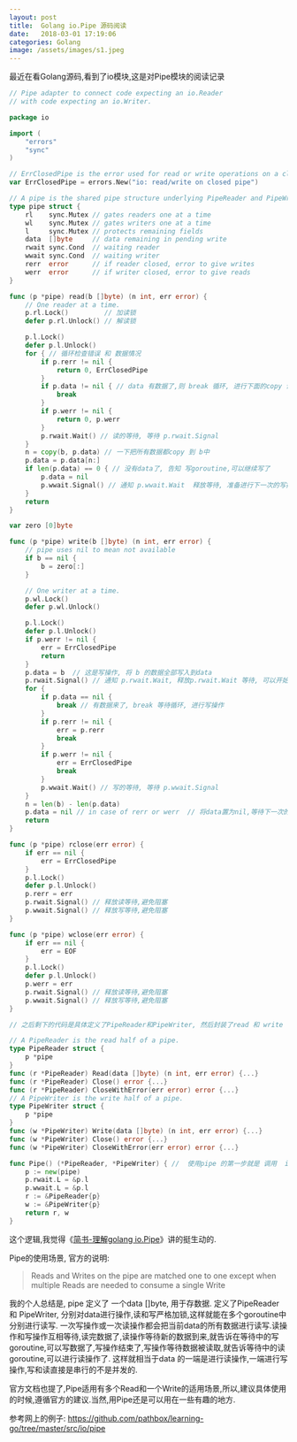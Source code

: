 ```yaml
---
layout: post
title:  Golang io.Pipe 源码阅读
date:   2018-03-01 17:19:06
categories: Golang
image: /assets/images/s1.jpeg
---
```


最近在看Golang源码,看到了io模块,这是对Pipe模块的阅读记录

```go
// Pipe adapter to connect code expecting an io.Reader
// with code expecting an io.Writer.

package io

import (
	"errors"
	"sync"
)

// ErrClosedPipe is the error used for read or write operations on a closed pipe.
var ErrClosedPipe = errors.New("io: read/write on closed pipe")

// A pipe is the shared pipe structure underlying PipeReader and PipeWriter.
type pipe struct {
	rl    sync.Mutex // gates readers one at a time
	wl    sync.Mutex // gates writers one at a time
	l     sync.Mutex // protects remaining fields
	data  []byte     // data remaining in pending write
	rwait sync.Cond  // waiting reader
	wwait sync.Cond  // waiting writer
	rerr  error      // if reader closed, error to give writes
	werr  error      // if writer closed, error to give reads
}

func (p *pipe) read(b []byte) (n int, err error) {
	// One reader at a time.
	p.rl.Lock()         // 加读锁
	defer p.rl.Unlock() // 解读锁

	p.l.Lock()
	defer p.l.Unlock()
	for { // 循环检查错误 和 数据情况
		if p.rerr != nil {
			return 0, ErrClosedPipe
		}
		if p.data != nil { // data 有数据了,则 break 循环, 进行下面的copy 读取数据的操作
			break
		}
		if p.werr != nil {
			return 0, p.werr
		}
		p.rwait.Wait() // 读的等待, 等待 p.rwait.Signal
	}
	n = copy(b, p.data) // 一下把所有数据都copy 到 b中
	p.data = p.data[n:]
	if len(p.data) == 0 { // 没有data了, 告知 写goroutine,可以继续写了
		p.data = nil
		p.wwait.Signal() // 通知 p.wwait.Wait  释放等待, 准备进行下一次的写操作
	}
	return
}

var zero [0]byte

func (p *pipe) write(b []byte) (n int, err error) {
	// pipe uses nil to mean not available
	if b == nil {
		b = zero[:]
	}

	// One writer at a time.
	p.wl.Lock()
	defer p.wl.Unlock()

	p.l.Lock()
	defer p.l.Unlock()
	if p.werr != nil {
		err = ErrClosedPipe
		return
	}
	p.data = b  // 这是写操作, 将 b 的数据全部写入到data
	p.rwait.Signal() // 通知 p.rwait.Wait, 释放p.rwait.Wait 等待, 可以开始读数据了. 让读操作把data都读完,读完之后即可等待准备下一次写操作
	for {
		if p.data == nil {
			break // 有数据来了, break 等待循环, 进行写操作
		}
		if p.rerr != nil {
			err = p.rerr
			break
		}
		if p.werr != nil {
			err = ErrClosedPipe
			break
		}
		p.wwait.Wait() // 写的等待, 等待 p.wwait.Signal
	}
	n = len(b) - len(p.data)
	p.data = nil // in case of rerr or werr  // 将data置为nil,等待下一次的写操作
	return
}

func (p *pipe) rclose(err error) {
	if err == nil {
		err = ErrClosedPipe
	}
	p.l.Lock()
	defer p.l.Unlock()
	p.rerr = err
	p.rwait.Signal() // 释放读等待,避免阻塞
	p.wwait.Signal() // 释放写等待,避免阻塞
}

func (p *pipe) wclose(err error) {
	if err == nil {
		err = EOF
	}
	p.l.Lock()
	defer p.l.Unlock()
	p.werr = err
	p.rwait.Signal() // 释放读等待,避免阻塞
	p.wwait.Signal() // 释放写等待,避免阻塞
}

// 之后剩下的代码是具体定义了PipeReader和PipeWriter, 然后封装了read 和 write  close 实现方法方法, 也就顺畅的实现了io.Writer io.Reader 接口.

// A PipeReader is the read half of a pipe.
type PipeReader struct {
	p *pipe
}
func (r *PipeReader) Read(data []byte) (n int, err error) {...}
func (r *PipeReader) Close() error {...}
func (r *PipeReader) CloseWithError(err error) error {...}
// A PipeWriter is the write half of a pipe.
type PipeWriter struct {
	p *pipe
}
func (w *PipeWriter) Write(data []byte) (n int, err error) {...}
func (w *PipeWriter) Close() error {...}
func (w *PipeWriter) CloseWithError(err error) error {...}

func Pipe() (*PipeReader, *PipeWriter) { //  使用pipe 的第一步就是 调用  io.Pipe()  实际是返回两个 pipe, 一个封装为PipeReader, 专门用于读操作, 一个封装PipeWriter, 专门用于写操作
	p := new(pipe)
	p.rwait.L = &p.l
	p.wwait.L = &p.l
	r := &PipeReader{p}
	w := &PipeWriter{p}
	return r, w
}
```

这个逻辑,我觉得《[简书-理解golang io.Pipe](https://www.jianshu.com/p/aa207155ca7d?utm_campaign=maleskine&utm_content=note&utm_medium=seo_notes&utm_source=recommendation)》讲的挺生动的.

Pipe的使用场景, 官方的说明:

>Reads and Writes on the pipe are matched one to one except when multiple Reads are needed to consume a single Write

我的个人总结是, pipe 定义了 一个data []byte, 用于存数据. 定义了PipeReader 和 PipeWriter, 分别对data进行操作,读和写严格加锁,这样就能在多个goroutine中分别进行读写. 一次写操作或一次读操作都会把当前data的所有数据进行读写.读操作和写操作互相等待,读完数据了,读操作等待新的数据到来,就告诉在等待中的写goroutine,可以写数据了,写操作结束了,写操作等待数据被读取,就告诉等待中的读goroutine,可以进行读操作了. 这样就相当于data 的一端是进行读操作,一端进行写操作,写和读直接是串行的不是并发的.

官方文档也提了,Pipe适用有多个Read和一个Write的适用场景,所以,建议具体使用的时候,遵循官方的建议.当然,用Pipe还是可以用在一些有趣的地方.

参考网上的例子: https://github.com/pathbox/learning-go/tree/master/src/io/pipe
